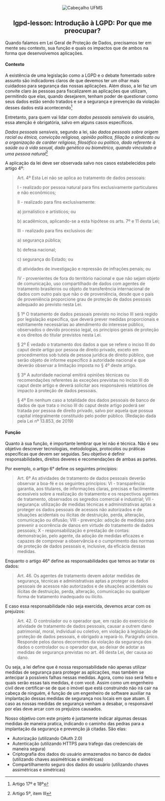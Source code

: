<div align="center">

<img alt="Cabeçalho UFMS" src="https://raw.githubusercontent.com/nes-facom/templates/main/.assets/cabecalho_docs.png" />

## lgpd-lesson: Introdução à LGPD: Por que me preocupar?

</div>

Quando falamos em Lei Geral de Proteção de Dados, precisamos ter em mente seu contexto, sua função e quais os impactos que de ambos na forma que desenvolvemos aplicações.

#### Contexto

A existência de uma legislação como a LGPD e o debate fomentado sobre assunto são indicadores claros de que devemos ter um olhar mais cuidadoso para segurança das nossas aplicações.
Além disso, a lei faz um convite claro às pessoas para fiscalizarem as aplicações que utilizam, permitindo que elas, quando desejarem, tenham poder de questionar como seus dados estão sendo tratados e se a segurança e prevenção da violação desses dados está acontecendo[^1]

[^1]: Artigo 17º e 18º

Entretanto, para quem vai lidar com _dados pessoais sensíveis_ do usuário, essa atenção é obrigatória, salvo em alguns casos específicos.

_Dados pessoais sensíveis_, segundo a lei, são _dados pessoais sobre origem racial ou étnica, convicção religiosa, opinião política, filiação a sindicato ou a organização de caráter religioso, filosófico ou político, dado referente à saúde ou à vida sexual, dado genético ou biométrico, quando vinculado a uma pessoa natural_[^2]

[^2]: Artigo 5º, item III

A aplicação da lei deve ser observada salvo nos casos estabelecidos pelo artigo 4º:

> Art. 4º Esta Lei não se aplica ao tratamento de dados pessoais:
>
> I - realizado por pessoa natural para fins exclusivamente particulares e não econômicos;
>
> II - realizado para fins exclusivamente:
>
> a) jornalístico e artísticos; ou
>
> b) acadêmicos, aplicando-se a esta hipótese os arts. 7º e 11 desta Lei;
>
> III - realizado para fins exclusivos de:
>
> a) segurança pública;
>
> b) defesa nacional;
>
> c) segurança do Estado; ou
>
> d) atividades de investigação e repressão de infrações penais; ou
>
> IV - provenientes de fora do território nacional e que não sejam objeto de comunicação, uso compartilhado de dados com agentes de tratamento brasileiros ou objeto de transferência internacional de dados com outro país que não o de proveniência, desde que o país de proveniência proporcione grau de proteção de dados pessoais adequado ao previsto nesta Lei.
>
> § 1º O tratamento de dados pessoais previsto no inciso III será regido por legislação específica, que deverá prever medidas proporcionais e estritamente necessárias ao atendimento do interesse público, observados o devido processo legal, os princípios gerais de proteção e os direitos do titular previstos nesta Lei.
>
> § 2º É vedado o tratamento dos dados a que se refere o inciso III do caput deste artigo por pessoa de direito privado, exceto em procedimentos sob tutela de pessoa jurídica de direito público, que serão objeto de informe específico à autoridade nacional e que deverão observar a limitação imposta no § 4º deste artigo.
>
> § 3º A autoridade nacional emitirá opiniões técnicas ou recomendações referentes às exceções previstas no inciso III do caput deste artigo e deverá solicitar aos responsáveis relatórios de impacto à proteção de dados pessoais.
>
> § 4º Em nenhum caso a totalidade dos dados pessoais de banco de dados de que trata o inciso III do caput deste artigo poderá ser tratada por pessoa de direito privado, salvo por aquela que possua capital integralmente constituído pelo poder público. (Redação dada pela Lei nº 13.853, de 2019)

#### Função

Quanto à sua função, é importante lembrar que lei não é técnica. Não é seu objetivo descrever tecnologias, metodologias, protocolos ou práticas específicas que devem ser seguidas. Seu objetivo é definir responsabilidades, direitos deveres e recomendações de ambas as partes.

Por exemplo, o artigo 6° define os seguintes princípios:

> Art. 6º As atividades de tratamento de dados pessoais deverão observar a boa-fé e os seguintes princípios:
> VI - transparência: garantia, aos titulares, de informações claras, precisas e facilmente acessíveis sobre a realização do tratamento e os respectivos agentes de tratamento, observados os segredos comercial e industrial;
> VII - segurança: utilização de medidas técnicas e administrativas aptas a proteger os dados pessoais de acessos não autorizados e de situações acidentais ou ilícitas de destruição, perda, alteração, comunicação ou difusão;
> VIII - prevenção: adoção de medidas para prevenir a ocorrência de danos em virtude do tratamento de dados pessoais;
> X - responsabilização e prestação de contas: demonstração, pelo agente, da adoção de medidas eficazes e capazes de comprovar a observância e o cumprimento das normas de proteção de dados pessoais e, inclusive, da eficácia dessas medidas.

Enquanto o artigo 46° define as responsabilidades que temos ao tratar os dados:

> Art. 46. Os agentes de tratamento devem adotar medidas de segurança, técnicas e administrativas aptas a proteger os dados pessoais de acessos não autorizados e de situações acidentais ou ilícitas de destruição, perda, alteração, comunicação ou qualquer forma de tratamento inadequado ou ilícito.

E caso essa responsabilidade não seja exercida, devemos arcar com os prejuízos:

> Art. 42. O controlador ou o operador que, em razão do exercício de atividade de tratamento de dados pessoais, causar a outrem dano patrimonial, moral, individual ou coletivo, em violação à legislação de proteção de dados pessoais, é obrigado a repará-lo.
> Parágrafo único. Responde pelos danos decorrentes da violação da segurança dos dados o controlador ou o operador que, ao deixar de adotar as medidas de segurança previstas no art. 46 desta Lei, der causa ao dano.

Ou seja, a lei define que é nossa responsabilidade não apenas utilizar medidas de segurança para proteger as aplicações, mas também se antecipar à possíveis falhas nessas medidas. Agora, como isso será feito e quais serão essas tais medidas, é com você. Assim como um engenheiro civil deve certificar-se de que o imóvel que está construindo não irá cair na cabeça de ninguém, é função de um engenheiro de software auxiliar na implantação dessas medidas de segurança nos locais em que atuam. E caso as nossas medidas de segurança venham a desabar, o responsável por elas deve arcar com os prejuízos causados.

Nosso objetivo com este projeto é justamente indicar algumas dessas medidas de maneira pratica, indicando o caminho das pedras para a implantação da segurança e prevenção já citadas. São elas:

- Autorização (utilizando OAuth 2.0)
- Autenticação (utilizando HTTPS para trafego das credenciais de maneira segura)
- Criptografia dos dados do usuário armazenados no banco de dados (utilizando chaves assimétricas e simétricas)
- Compartilhamento seguro dos dados do usuário (utilizando chaves assimétricas e simétricas)

